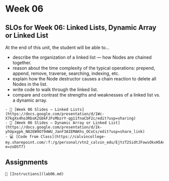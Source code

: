 # Week 06

## SLOs for Week 06: Linked Lists, Dynamic Array or Linked List

At the end of this unit, the student will be able to...

- describe the organization of a linked list — how Nodes are chained together.
- reason about the time complexity of the typical operations: prepend, append, remove, traverse, searching, indexing, etc.
- explain how the Node destructor causes a chain reaction to delete all Nodes in the list.
- write code to walk through the linked list.
- compare and contrast the strengths and weaknesses of a linked list vs. a dynamic array.

```{note} Resources
- 📜 [Week 06 Slides — Linked Lists](https://docs.google.com/presentation/d/1Wc-X7kgXs4ho3RbsK2GbkFJFsMbzrY-qg11fnaCbF2c/edit?usp=sharing)
- 📜 [Week 06 Slides — Dynamic Array or Linked List](https://docs.google.com/presentation/d/1k-yhUpxgpk_N82EW9O794WU_JanF3AIEMAKhs_OCoCs/edit?usp=share_link)
- 💻 [Code from Class](https://calvincollege-my.sharepoint.com/:f:/g/personal/vtn2_calvin_edu/EjYzT2SidtJFowsOkxH5AvMBLQGjzMvuZDLfwiiTosOLsw?e=zoDST7)
```

## Assignments

```{attention} Lab 06: More List Operations
🧪 [Instructions](lab06.md)
```
